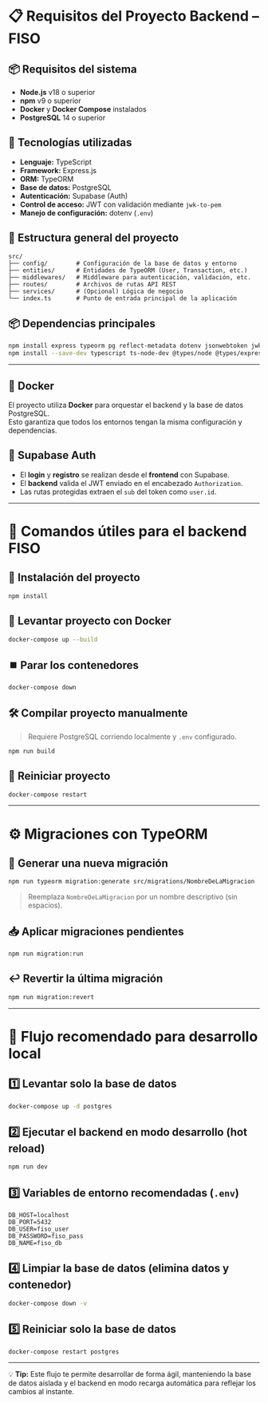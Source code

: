 # 📋 Requisitos del Proyecto Backend – FISO

## 📦 Requisitos del sistema
- **Node.js** v18 o superior  
- **npm** v9 o superior  
- **Docker** y **Docker Compose** instalados  
- **PostgreSQL** 14 o superior  

## 🧱 Tecnologías utilizadas
- **Lenguaje:** TypeScript  
- **Framework:** Express.js  
- **ORM:** TypeORM  
- **Base de datos:** PostgreSQL  
- **Autenticación:** Supabase (Auth)  
- **Control de acceso:** JWT con validación mediante `jwk-to-pem`  
- **Manejo de configuración:** dotenv (`.env`)  

## 📁 Estructura general del proyecto
```
src/
├── config/        # Configuración de la base de datos y entorno
├── entities/      # Entidades de TypeORM (User, Transaction, etc.)
├── middlewares/   # Middleware para autenticación, validación, etc.
├── routes/        # Archivos de rutas API REST
├── services/      # (Opcional) Lógica de negocio
└── index.ts       # Punto de entrada principal de la aplicación
```

## 📦 Dependencias principales
```bash
npm install express typeorm pg reflect-metadata dotenv jsonwebtoken jwks-rsa jwk-to-pem
npm install --save-dev typescript ts-node-dev @types/node @types/express
```

---

## 🐳 Docker
El proyecto utiliza **Docker** para orquestar el backend y la base de datos PostgreSQL.  
Esto garantiza que todos los entornos tengan la misma configuración y dependencias.

## 🔐 Supabase Auth
- El **login** y **registro** se realizan desde el **frontend** con Supabase.
- El **backend** valida el JWT enviado en el encabezado `Authorization`.
- Las rutas protegidas extraen el `sub` del token como `user.id`.

---

# 🧰 Comandos útiles para el backend FISO

## 🔧 Instalación del proyecto
```bash
npm install
```

## 🚀 Levantar proyecto con Docker
```bash
docker-compose up --build
```

## ⏹️ Parar los contenedores
```bash
docker-compose down
```

## 🛠 Compilar proyecto manualmente
> Requiere PostgreSQL corriendo localmente y `.env` configurado.
```bash
npm run build
```

## 🔄 Reiniciar proyecto
```bash
docker-compose restart
```

---

# ⚙️ Migraciones con TypeORM

## 📜 Generar una nueva migración
```bash
npm run typeorm migration:generate src/migrations/NombreDeLaMigracion
```
> Reemplaza `NombreDeLaMigracion` por un nombre descriptivo (sin espacios).

## 📥 Aplicar migraciones pendientes
```bash
npm run migration:run
```

## ↩️ Revertir la última migración
```bash
npm run migration:revert
```

---

# 🔄 Flujo recomendado para desarrollo local

## 1️⃣ Levantar solo la base de datos
```bash
docker-compose up -d postgres
```

## 2️⃣ Ejecutar el backend en modo desarrollo (hot reload)
```bash
npm run dev
```

## 3️⃣ Variables de entorno recomendadas (`.env`)
```env
DB_HOST=localhost
DB_PORT=5432
DB_USER=fiso_user
DB_PASSWORD=fiso_pass
DB_NAME=fiso_db
```

## 4️⃣ Limpiar la base de datos (elimina datos y contenedor)
```bash
docker-compose down -v
```

## 5️⃣ Reiniciar solo la base de datos
```bash
docker-compose restart postgres
```

---

💡 **Tip:** Este flujo te permite desarrollar de forma ágil, manteniendo la base de datos aislada y el backend en modo recarga automática para reflejar los cambios al instante.
